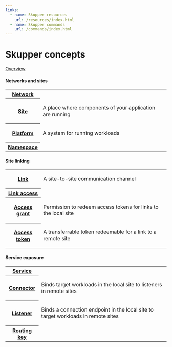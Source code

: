 ```yaml
---
links:
  - name: Skupper resources
    url: /resources/index.html
  - name: Skupper commands
    url: /commands/index.html
---
```


# Skupper concepts

[Overview](overview.html)

#### Networks and sites

<table class="objects">
<tr><th><a href="{{site_prefix}}/concepts/network.html">Network</a></th><td></td></tr>
<tr><th><a href="{{site_prefix}}/concepts/site.html">Site</a></th><td><p>A place where components of your application are running</p>
</td></tr>
<tr><th><a href="{{site_prefix}}/concepts/platform.html">Platform</a></th><td><p>A system for running workloads</p>
</td></tr>
<tr><th><a href="{{site_prefix}}/concepts/namespace.html">Namespace</a></th><td></td></tr>
</table>

#### Site linking

<table class="objects">
<tr><th><a href="{{site_prefix}}/concepts/link.html">Link</a></th><td><p>A site-to-site communication channel</p>
</td></tr>
<tr><th><a href="{{site_prefix}}/concepts/link-access.html">Link access</a></th><td></td></tr>
<tr><th><a href="{{site_prefix}}/concepts/access-grant.html">Access grant</a></th><td><p>Permission to redeem access tokens for links to the local site</p>
</td></tr>
<tr><th><a href="{{site_prefix}}/concepts/access-token.html">Access token</a></th><td><p>A transferrable token redeemable for a link to a remote site</p>
</td></tr>
</table>

#### Service exposure

<table class="objects">
<tr><th><a href="{{site_prefix}}/concepts/service.html">Service</a></th><td></td></tr>
<tr><th><a href="{{site_prefix}}/concepts/connector.html">Connector</a></th><td><p>Binds target workloads in the local site to listeners in remote sites</p>
</td></tr>
<tr><th><a href="{{site_prefix}}/concepts/listener.html">Listener</a></th><td><p>Binds a connection endpoint in the local site to target workloads in remote sites</p>
</td></tr>
<tr><th><a href="{{site_prefix}}/concepts/routing-key.html">Routing key</a></th><td></td></tr>
</table>
